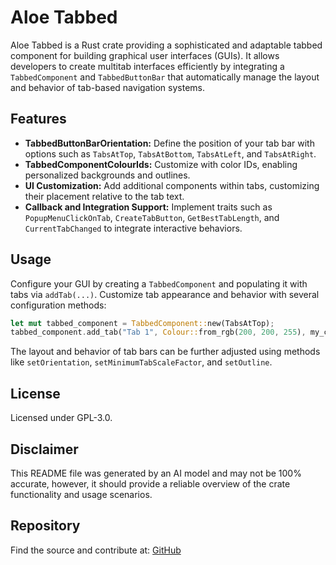 # Aloe Tabbed

Aloe Tabbed is a Rust crate providing a sophisticated and adaptable tabbed component for building graphical user interfaces (GUIs). It allows developers to create multitab interfaces efficiently by integrating a `TabbedComponent` and `TabbedButtonBar` that automatically manage the layout and behavior of tab-based navigation systems.

## Features

- **TabbedButtonBarOrientation:** Define the position of your tab bar with options such as `TabsAtTop`, `TabsAtBottom`, `TabsAtLeft`, and `TabsAtRight`.
- **TabbedComponentColourIds:** Customize with color IDs, enabling personalized backgrounds and outlines.
- **UI Customization:** Add additional components within tabs, customizing their placement relative to the tab text.
- **Callback and Integration Support:** Implement traits such as `PopupMenuClickOnTab`, `CreateTabButton`, `GetBestTabLength`, and `CurrentTabChanged` to integrate interactive behaviors.

## Usage

Configure your GUI by creating a `TabbedComponent` and populating it with tabs via `addTab(...)`. Customize tab appearance and behavior with several configuration methods:

```rust
let mut tabbed_component = TabbedComponent::new(TabsAtTop);
tabbed_component.add_tab("Tab 1", Colour::from_rgb(200, 200, 255), my_component, true, None);
```

The layout and behavior of tab bars can be further adjusted using methods like `setOrientation`, `setMinimumTabScaleFactor`, and `setOutline`.

## License

Licensed under GPL-3.0.

## Disclaimer

This README file was generated by an AI model and may not be 100% accurate, however, it should provide a reliable overview of the crate functionality and usage scenarios.

## Repository

Find the source and contribute at: [GitHub](https://github.com/klebs6/aloe-rs)

